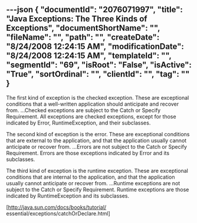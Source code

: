 ---json
{
  "documentId": "2076071997",
  "title": "Java Exceptions: The Three Kinds of Exceptions",
  "documentShortName": "",
  "fileName": "",
  "path": "",
  "createDate": "8/24/2008 12:24:15 AM",
  "modificationDate": "8/24/2008 12:24:15 AM",
  "templateId": "",
  "segmentId": "69",
  "isRoot": "False",
  "isActive": "True",
  "sortOrdinal": "",
  "clientId": "",
  "tag": ""
}
---

The first kind of exception is the checked exception. These are exceptional conditions that a well-written application should anticipate and recover from. …Checked exceptions are subject to the Catch or Specify Requirement. All exceptions are checked exceptions, except for those indicated by Error, RuntimeException, and their subclasses. 

The second kind of exception is the error. These are exceptional conditions that are external to the application, and that the application usually cannot anticipate or recover from. …Errors are not subject to the Catch or Specify Requirement. Errors are those exceptions indicated by Error and its subclasses.

The third kind of exception is the runtime exception. These are exceptional conditions that are internal to the application, and that the application usually cannot anticipate or recover from. …Runtime exceptions are not subject to the Catch or Specify Requirement. Runtime exceptions are those indicated by RuntimeException and its subclasses.

[http://java.sun.com/docs/books/tutorial/
    essential/exceptions/catchOrDeclare.html]
